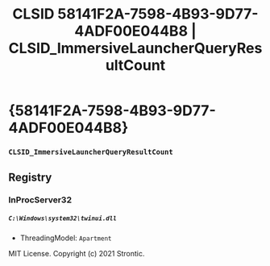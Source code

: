 ﻿---
title: "CLSID 58141F2A-7598-4B93-9D77-4ADF00E044B8 | CLSID_ImmersiveLauncherQueryResultCount"
excerpt: What is COM-Object CLSID 58141F2A-7598-4B93-9D77-4ADF00E044B8?
---

# {58141F2A-7598-4B93-9D77-4ADF00E044B8}

### `CLSID_ImmersiveLauncherQueryResultCount`

## Registry


### InProcServer32

##### `C:\Windows\system32\twinui.dll`
* ThreadingModel: `Apartment`

MIT License. Copyright (c) 2021 Strontic.


